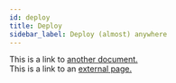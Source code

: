```yaml
---
id: deploy
title: Deploy
sidebar_label: Deploy (almost) anywhere
---
```


This is a link to [another document.](doc3.md)  
This is a link to an [external page.](http://www.example.com)
